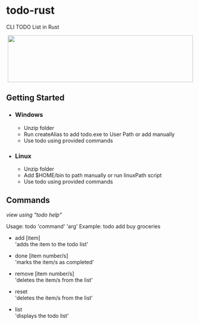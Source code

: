 # todo-rust

CLI TODO List in Rust

<p align = "center">
  <img src="https://github.com/daimbk/todo/assets/51926730/267d20ca-9d55-44f2-b6d7-fd7f4eb6d7e7" width="497" height="126"/>
</p>

## Getting Started

- ### Windows

  - Unzip folder
  - Run createAlias to add todo.exe to User Path or add manually
  - Use todo using provided commands

- ### Linux

  - Unzip folder
  - Add $HOME/bin to path manually or run linuxPath script
  - Use todo using provided commands

## Commands

*view using "todo help"*

Usage: todo 'command' 'arg'
Example: todo add buy groceries
 
- add [item] <br>
'adds the item to the todo list'

- done [item number/s] <br>
'marks the item/s as completed'

- remove [item number/s] <br>
'deletes the item/s from the list'

- reset <br>
'deletes the item/s from the list'

- list <br>
'displays the todo list'
